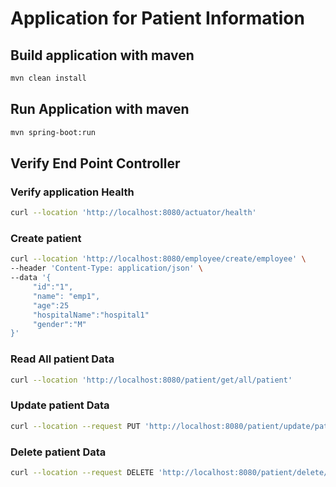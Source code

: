 # Application for Patient Information

## Build application with maven

```Bash
mvn clean install
```

## Run Application with maven

```Bash
mvn spring-boot:run
```

## Verify End Point Controller

### Verify application Health

```Bash
curl --location 'http://localhost:8080/actuator/health'
```

### Create patient

```Bash
curl --location 'http://localhost:8080/employee/create/employee' \
--header 'Content-Type: application/json' \
--data '{
     "id":"1",
     "name": "emp1",
     "age":25
     "hospitalName":"hospital1"
     "gender":"M"
}'
```

### Read All patient Data

```Bash
curl --location 'http://localhost:8080/patient/get/all/patient'
```

### Update patient Data

```Bash
curl --location --request PUT 'http://localhost:8080/patient/update/patient?id=1&age=22'
```

### Delete patient Data

```Bash
curl --location --request DELETE 'http://localhost:8080/patient/delete/patient?id=2'
```